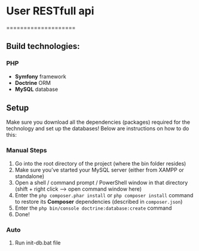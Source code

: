 # User RESTfull api
====================

## Build technologies:

### PHP
* **Symfony** framework
* **Doctrine** ORM
* **MySQL** database

## Setup
Make sure you download all the dependencies (packages) required for the technology and set up the databases! Below are instructions on how to do this:

### Manual Steps
1. Go into the root directory of the project (where the bin folder resides)
2. Make sure you’ve started your MySQL server (either from XAMPP or standalone)
3. Open a shell / command prompt / PowerShell window in that directory (shift + right click --> open command window here)
4. Enter the `php composer.phar install` or `php composer install` command to restore its **Composer** dependencies (described in `composer.json`)
5. Enter the `php bin/console doctrine:database:create` command
6. Done!

### Auto
1. Run init-db.bat file
